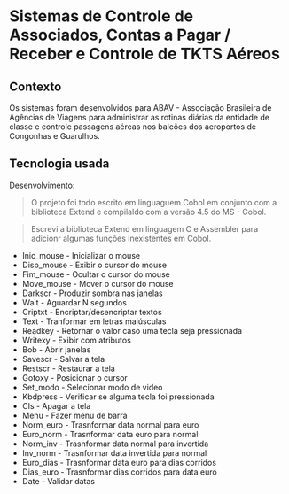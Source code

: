 # Sistemas de Controle de Associados, Contas a Pagar / Receber e Controle de TKTS Aéreos

## Contexto
Os sistemas foram desenvolvidos para ABAV - Associação Brasileira de Agências de Viagens para administrar as rotinas diárias da entidade de classe e controle passagens aéreas nos balcões dos aeroportos de Congonhas e Guarulhos.

## Tecnologia usada

Desenvolvimento:
> O projeto foi todo escrito em linguaguem Cobol em conjunto com a biblioteca Extend e compilaldo com a versão 4.5 do MS - Cobol. 

> Escrevi a biblioteca Extend em linguagem C e Assembler para adicionr algumas funções inexistentes em Cobol.

* Inic_mouse - Inicializar o mouse
* Disp_mouse - Exibir o cursor do mouse
* Fim_mouse - Ocultar o cursor do mouse
* Move_mouse - Mover o cursor do mouse
* Darkscr - Produzir sombra nas janelas
* Wait - Aguardar N segundos
* Criptxt - Encriptar/desencriptar textos
* Text - Tranformar em letras maiúsculas
* Readkey - Retornar o valor caso uma tecla seja pressionada
* Writexy - Exibir com atributos
* Bob - Abrir janelas
* Savescr - Salvar a tela
* Restscr - Restaurar a tela
* Gotoxy - Posicionar o cursor
* Set_modo - Selecionar modo de video
* Kbdpress - Verificar se alguma tecla foi pressionada
* Cls - Apagar a tela
* Menu - Fazer menu de barra
* Norm_euro - Trasnformar data normal para euro
* Euro_norm - Trasnformar data euro para normal
* Norm_inv - Trasnformar data normal para invertida
* Inv_norm - Trasnformar data invertida para normal
* Euro_dias - Trasnformar data euro para dias corridos
* Dias_euro - Trasnformar dias corridos para data euro
* Date - Validar datas
